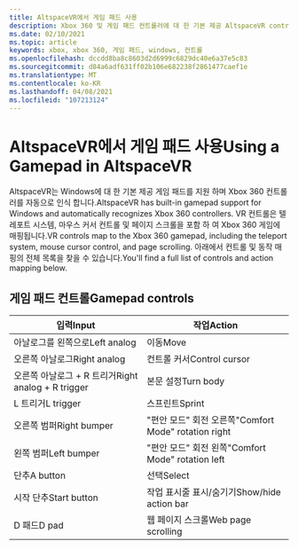```yaml
---
title: AltspaceVR에서 게임 패드 사용
description: Xbox 360 및 게임 패드 컨트롤러에 대 한 기본 제공 AltspaceVR controller 매핑에 대해 알아봅니다.
ms.date: 02/10/2021
ms.topic: article
keywords: xbox, xbox 360, 게임 패드, windows, 컨트롤
ms.openlocfilehash: dccdd8ba8c8603d2d6999c6829dc40e6a37e5c83
ms.sourcegitcommit: d84a6adf631ff02b106e682238f2861477caef1e
ms.translationtype: MT
ms.contentlocale: ko-KR
ms.lasthandoff: 04/08/2021
ms.locfileid: "107213124"
---
```

# <a name="using-a-gamepad-in-altspacevr"></a><span data-ttu-id="a5913-104">AltspaceVR에서 게임 패드 사용</span><span class="sxs-lookup"><span data-stu-id="a5913-104">Using a Gamepad in AltspaceVR</span></span>

<span data-ttu-id="a5913-105">AltspaceVR는 Windows에 대 한 기본 제공 게임 패드를 지원 하며 Xbox 360 컨트롤러를 자동으로 인식 합니다.</span><span class="sxs-lookup"><span data-stu-id="a5913-105">AltspaceVR has built-in gamepad support for Windows and automatically recognizes Xbox 360 controllers.</span></span> <span data-ttu-id="a5913-106">VR 컨트롤은 텔레포트 시스템, 마우스 커서 컨트롤 및 페이지 스크롤을 포함 하 여 Xbox 360 게임에 매핑됩니다.</span><span class="sxs-lookup"><span data-stu-id="a5913-106">VR controls map to the Xbox 360 gamepad, including the teleport system, mouse cursor control, and page scrolling.</span></span> <span data-ttu-id="a5913-107">아래에서 컨트롤 및 동작 매핑의 전체 목록을 찾을 수 있습니다.</span><span class="sxs-lookup"><span data-stu-id="a5913-107">You'll find a full list of controls and action mapping below.</span></span>

## <a name="gamepad-controls"></a><span data-ttu-id="a5913-108">게임 패드 컨트롤</span><span class="sxs-lookup"><span data-stu-id="a5913-108">Gamepad controls</span></span>

| <span data-ttu-id="a5913-109">입력</span><span class="sxs-lookup"><span data-stu-id="a5913-109">Input</span></span> | <span data-ttu-id="a5913-110">작업</span><span class="sxs-lookup"><span data-stu-id="a5913-110">Action</span></span> |
|---|---|
| <span data-ttu-id="a5913-111">아날로그를 왼쪽으로</span><span class="sxs-lookup"><span data-stu-id="a5913-111">Left analog</span></span> | <span data-ttu-id="a5913-112">이동</span><span class="sxs-lookup"><span data-stu-id="a5913-112">Move</span></span> |
| <span data-ttu-id="a5913-113">오른쪽 아날로그</span><span class="sxs-lookup"><span data-stu-id="a5913-113">Right analog</span></span> | <span data-ttu-id="a5913-114">컨트롤 커서</span><span class="sxs-lookup"><span data-stu-id="a5913-114">Control cursor</span></span> |
| <span data-ttu-id="a5913-115">오른쪽 아날로그 + R 트리거</span><span class="sxs-lookup"><span data-stu-id="a5913-115">Right analog + R trigger</span></span> | <span data-ttu-id="a5913-116">본문 설정</span><span class="sxs-lookup"><span data-stu-id="a5913-116">Turn body</span></span> |
| <span data-ttu-id="a5913-117">L 트리거</span><span class="sxs-lookup"><span data-stu-id="a5913-117">L trigger</span></span> | <span data-ttu-id="a5913-118">스프린트</span><span class="sxs-lookup"><span data-stu-id="a5913-118">Sprint</span></span> |
| <span data-ttu-id="a5913-119">오른쪽 범퍼</span><span class="sxs-lookup"><span data-stu-id="a5913-119">Right bumper</span></span> | <span data-ttu-id="a5913-120">"편안 모드" 회전 오른쪽</span><span class="sxs-lookup"><span data-stu-id="a5913-120">"Comfort Mode" rotation right</span></span> |
| <span data-ttu-id="a5913-121">왼쪽 범퍼</span><span class="sxs-lookup"><span data-stu-id="a5913-121">Left bumper</span></span> | <span data-ttu-id="a5913-122">"편안 모드" 회전 왼쪽</span><span class="sxs-lookup"><span data-stu-id="a5913-122">"Comfort Mode" rotation left</span></span> |
| <span data-ttu-id="a5913-123">단추</span><span class="sxs-lookup"><span data-stu-id="a5913-123">A button</span></span> | <span data-ttu-id="a5913-124">선택</span><span class="sxs-lookup"><span data-stu-id="a5913-124">Select</span></span> |
| <span data-ttu-id="a5913-125">시작 단추</span><span class="sxs-lookup"><span data-stu-id="a5913-125">Start button</span></span> | <span data-ttu-id="a5913-126">작업 표시줄 표시/숨기기</span><span class="sxs-lookup"><span data-stu-id="a5913-126">Show/hide action bar</span></span> |
| <span data-ttu-id="a5913-127">D 패드</span><span class="sxs-lookup"><span data-stu-id="a5913-127">D pad</span></span> | <span data-ttu-id="a5913-128">웹 페이지 스크롤</span><span class="sxs-lookup"><span data-stu-id="a5913-128">Web page scrolling</span></span> |